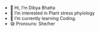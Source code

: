 - 👋 Hi, I’m Dibya Bhatta
- 👀 I’m interested in Plant stress phyiology
- 🌱 I’m currently learning Coding.
- 😄 Pronouns: She/her

<!---
agridibu/agridibu is a ✨ special ✨ repository because its `README.md` (this file) appears on your GitHub profile.
You can click the Preview link to take a look at your changes.
--->
